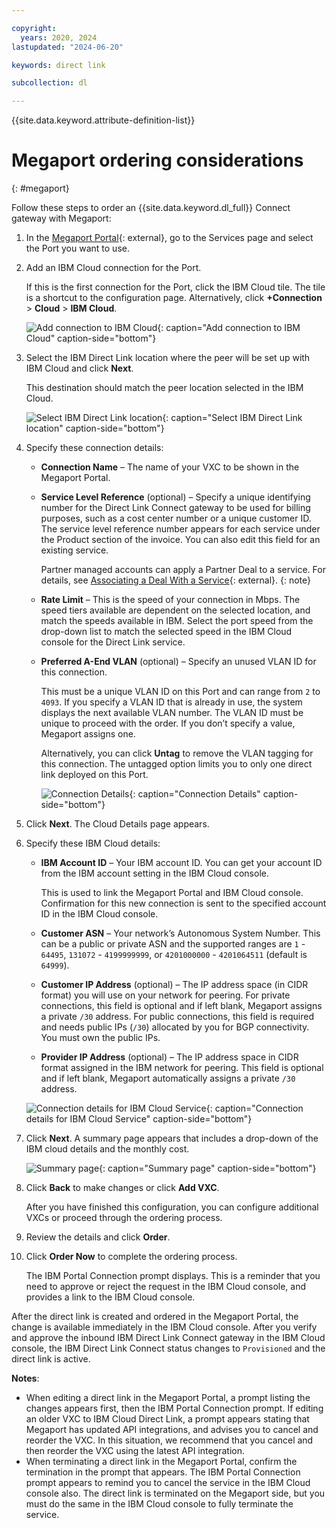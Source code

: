 ```yaml
---

copyright:
  years: 2020, 2024
lastupdated: "2024-06-20"

keywords: direct link

subcollection: dl

---
```


{{site.data.keyword.attribute-definition-list}}

# Megaport ordering considerations
{: #megaport}

Follow these steps to order an {{site.data.keyword.dl_full}} Connect gateway with Megaport:

1. In the [Megaport Portal](https://portal.megaport.com/login){: external}, go to the Services page and select the Port you want to use.
1. Add an IBM Cloud connection for the Port.

   If this is the first connection for the Port, click the IBM Cloud tile. The tile is a shortcut to the configuration page. Alternatively, click **+Connection** > **Cloud** > **IBM Cloud**.

   ![Add connection to IBM Cloud](images/megaport1.png "Add connection to IBM Cloud"){: caption="Add connection to IBM Cloud" caption-side="bottom"}

1. Select the IBM Direct Link location where the peer will be set up with IBM Cloud and click **Next**.

   This destination should match the peer location selected in the IBM Cloud.

   ![Select IBM Direct Link location](images/megaport2.png "Select IBM Direct Link location"){: caption="Select IBM Direct Link location" caption-side="bottom"}

1. Specify these connection details:

   * **Connection Name** – The name of your VXC to be shown in the Megaport Portal.
   * **Service Level Reference** (optional) – Specify a unique identifying number for the Direct Link Connect gateway to be used for billing purposes, such as a cost center number or a unique customer ID. The service level reference number appears for each service under the Product section of the invoice. You can also edit this field for an existing service.

      Partner managed accounts can apply a Partner Deal to a service. For details, see [Associating a Deal With a Service](https://partner-docs.megaport.com/services/deal-ids/){: external}.
      {: note}

   * **Rate Limit** – This is the speed of your connection in Mbps. The speed tiers available are dependent on the selected location, and match the speeds available in IBM. Select the port speed from the drop-down list to match the selected speed in the IBM Cloud console for the Direct Link service.

   * **Preferred A-End VLAN** (optional) – Specify an unused VLAN ID for this connection.

      This must be a unique VLAN ID on this Port and can range from `2` to `4093`. If you specify a VLAN ID that is already in use, the system displays the next available VLAN number. The VLAN ID must be unique to proceed with the order. If you don’t specify a value, Megaport assigns one.

      Alternatively, you can click **Untag** to remove the VLAN tagging for this connection. The untagged option limits you to only one direct link deployed on this Port.

      ![Connection Details](images/megaport3.png "Connection Details"){: caption="Connection Details" caption-side="bottom"}

1. Click **Next**. The Cloud Details page appears.
1. Specify these IBM Cloud details:

   * **IBM Account ID** – Your IBM account ID. You can get your account ID from the IBM account setting in the IBM Cloud console.

      This is used to link the Megaport Portal and IBM Cloud console. Confirmation for this new connection is sent to the specified account ID in the IBM Cloud console.

   * **Customer ASN** – Your network’s Autonomous System Number. This can be a public or private ASN and the supported ranges are `1` - `64495`, `131072` - `4199999999`, or `4201000000` - `4201064511` (default is `64999`).

   * **Customer IP Address** (optional) – The IP address space (in CIDR format) you will use on your network for peering. For private connections, this field is optional and if left blank, Megaport assigns a private `/30` address. For public connections, this field is required and needs public IPs (`/30`) allocated by you for BGP connectivity. You must own the public IPs.

   * **Provider IP Address** (optional) – The IP address space in CIDR format assigned in the IBM network for peering. This field is optional and if left blank, Megaport automatically assigns a private `/30` address.

   ![Connection details for IBM Cloud Service](images/megaport4.png "Connection details for IBM Cloud Service"){: caption="Connection details for IBM Cloud Service" caption-side="bottom"}

1. Click **Next**. A summary page appears that includes a drop-down of the IBM cloud details and the monthly cost.

   ![Summary page](images/megaport5.png "Summary page"){: caption="Summary page" caption-side="bottom"}

1. Click **Back** to make changes or click **Add VXC**.

   After you have finished this configuration, you can configure additional VXCs or proceed through the ordering process.

1. Review the details and click **Order**.

1. Click **Order Now** to complete the ordering process.

   The IBM Portal Connection prompt displays. This is a reminder that you need to approve or reject the request in the IBM Cloud console, and provides a link to the IBM Cloud console.

After the direct link is created and ordered in the Megaport Portal, the change is available immediately in the IBM Cloud console. After you verify and approve the inbound IBM Direct Link Connect gateway in the IBM Cloud console, the IBM Direct Link Connect status changes to `Provisioned` and the direct link is active.

**Notes**:

* When editing a direct link in the Megaport Portal, a prompt listing the changes appears first, then the IBM Portal Connection prompt. If editing an older VXC to IBM Cloud Direct Link, a prompt appears stating that Megaport has updated API integrations, and advises you to cancel and reorder the VXC. In this situation, we recommend that you cancel and then reorder the VXC using the latest API integration.
* When terminating a direct link in the Megaport Portal, confirm the termination in the prompt that appears. The IBM Portal Connection prompt appears to remind you to cancel the service in the IBM Cloud console also. The direct link is terminated on the Megaport side, but you must do the same in the IBM Cloud console to fully terminate the service.
